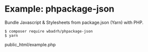 # Example: phpackage-json
Bundle Javascript &amp; Stylesheets from package.json (Yarn) with PHP.

```
$ composer require wbadrh/phpackage-json
$ yarn
```

public_html/example.php
